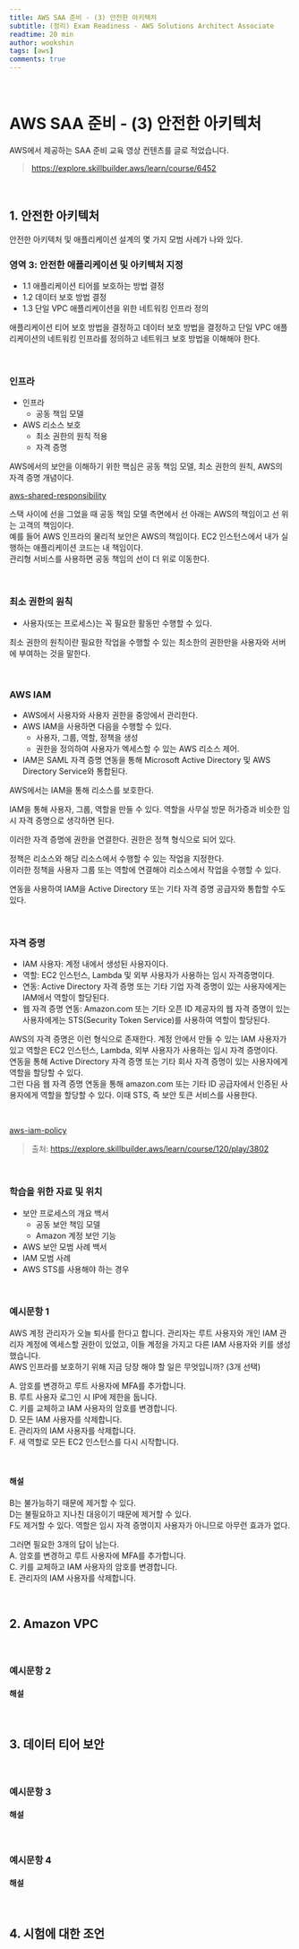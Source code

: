 ```yaml
---
title: AWS SAA 준비 - (3) 안전한 아키텍처
subtitle: (정리) Exam Readiness - AWS Solutions Architect Associate
readtime: 20 min
author: wookshin
tags: [aws]
comments: true
---
```


<br/>

# AWS SAA 준비 - (3) 안전한 아키텍처

AWS에서 제공하는 SAA 준비 교육 영상 컨텐츠를 글로 적었습니다.

> <a href="<https://explore.skillbuilder.aws/learn/course/6452>" target="_blank">https://explore.skillbuilder.aws/learn/course/6452</a>

<br/>

## 1. 안전한 아키텍처

안전한 아키텍처 및 애플리케이션 설계의 몇 가지 모범 사례가 나와 있다.  

### 영역 3: 안전한 애플리케이션 및 아키텍처 지정

- 1.1 애플리케이션 티어를 보호하는 방법 결정
- 1.2 데이터 보호 방법 결정
- 1.3 단일 VPC 애플리케이션을 위한 네트워킹 인프라 정의

애플리케이션 티어 보호 방법을 결정하고 데이터 보호 방법을 결정하고 단일 VPC 애플리케이션의 네트워킹 인프라를 정의하고 네트워크 보호 방법을 이해해야 한다.  

<br/>

### 인프라

- 인프라
  - 공동 책임 모델
- AWS 리소스 보호
  - 최소 권한의 원칙 적용
  - 자격 증명

AWS에서의 보안을 이해하기 위한 핵심은 공동 책임 모델, 최소 권한의 원칙, AWS의 자격 증명 개념이다.


[aws-shared-responsibility](/assets/images/aws-shared-responsibility.png)

스택 사이에 선을 그었을 때 공동 책임 모델 측면에서 선 아래는 AWS의 책임이고 선 위는 고객의 책임이다.  
예를 들어 AWS 인프라의 물리적 보안은 AWS의 책임이다. EC2 인스턴스에서 내가 실행하는 애플리케이션 코드는 내 책임이다.  
관리형 서비스를 사용하면 공동 책임의 선이 더 위로 이동한다.

<br/>

### 최소 권한의 원칙

- 사용자(또는 프로세스)는 꼭 필요한 활동만 수행할 수 있다.

최소 권한의 원칙이란 필요한 작업을 수행할 수 있는 최소한의 권한만을 사용자와 서버에 부여하는 것을 말한다. 

<br/>

### AWS IAM

- AWS에서 사용자와 사용자 권한을 중앙에서 관리한다.
- AWS IAM을 사용하면 다음을 수행할 수 있다.
  - 사용자, 그룹, 역할, 정책을 생성
  - 권한을 정의하여 사용자가 엑세스할 수 있는 AWS 리소스 제어.
- IAM은 SAML 자격 증명 연동을 통해 Microsoft Active Directory 및 AWS Directory Service와 통합된다.

AWS에서는 IAM을 통해 리소스를 보호한다.

IAM을 통해 사용자, 그룹, 역할을 만들 수 있다. 역할을 사무실 방문 허가증과 비슷한 임시 자격 증명으로 생각하면 된다.

이러한 자격 증명에 권한을 연결한다. 권한은 정책 형식으로 되어 있다.  

정책은 리소스와 해당 리소스에서 수행할 수 있는 작업을 지정한다.  
이러한 정책을 사용자 그룹 또는 역할에 연결해야 리소스에서 작업을 수행할 수 있다.  

연동을 사용하여 IAM을 Active Directory 또는 기타 자격 증명 공급자와 통합할 수도 있다.

<br/>

### 자격 증명

- IAM 사용자: 계정 내에서 생성된 사용자이다.
- 역할: EC2 인스턴스, Lambda 및 외부 사용자가 사용하는 임시 자격증명이다.
- 연동: Active Directory 자격 증명 또는 기타 기업 자격 증명이 있는 사용자에게는 IAM에서 역할이 할당된다.
- 웹 자격 증명 연동: Amazon.com 또는 기타 오픈 ID 제공자의 웹 자격 증명이 있는 사용자에게는 STS(Security Token Service)를 사용하여 역할이 할당된다.

AWS의 자격 증명은 이런 형식으로 존재한다. 계정 안에서 만들 수 있는 IAM 사용자가 있고 역할은 EC2 인스턴스, Lambda, 외부 사용자가 사용하는 임시 자격 증명이다.  
연동을 통해 Active Directory 자격 증명 또는 기타 회사 자격 증명이 있는 사용자에게 역할을 할당할 수 있다.  
그런 다음 웹 자격 증명 연동을 통해 amazon.com 또는 기타 ID 공급자에서 인증된 사용자에게 역할을 할당할 수 있다. 이때 STS, 즉 보안 토큰 서비스를 사용한다.

<br/>

[aws-iam-policy](/assets/images/aws-iam-policy.png)

> 출처: https://explore.skillbuilder.aws/learn/course/120/play/3802

<br/>

### 학습을 위한 자료 및 위치

- 보안 프로세스의 개요 백서
  - 공동 보안 책임 모델
  - Amazon 계정 보안 기능
- AWS 보안 모범 사례 백서
- IAM 모범 사례
- AWS STS를 사용해야 하는 경우

<br/>

### 예시문항 1

AWS 계정 관리자가 오늘 퇴사를 한다고 합니다. 관리자는 루트 사용자와 개인 IAM 관리자 계정에 엑세스할 권한이 있었고, 이들 계정을 가지고 다른 IAM 사용자와 키를 생성했습니다.  
AWS 인프라를 보호하기 위해 지금 당장 해야 할 일은 무엇입니까? (3개 선택)

A. 암호를 변경하고 루트 사용자에 MFA를 추가합니다.  
B. 루트 사용자 로그인 시 IP에 제한을 둡니다.  
C. 키를 교체하고 IAM 사용자의 암호를 변경합니다.  
D. 모든 IAM 사용자를 삭제합니다.  
E. 관리자의 IAM 사용자를 삭제합니다.  
F. 새 역할로 모든 EC2 인스턴스를 다시 시작합니다.  

<br/>

#### 해설

B는 불가능하기 때문에 제거할 수 있다.  
D는 불필요하고 지나친 대응이기 때문에 제거할 수 있다.  
F도 제거할 수 있다. 역할은 임시 자격 증명이지 사용자가 아니므로 아무런 효과가 없다.  

그러면 필요한 3개의 답이 남는다.  
A. 암호를 변경하고 루트 사용자에 MFA를 추가합니다.  
C. 키를 교체하고 IAM 사용자의 암호를 변경합니다.  
E. 관리자의 IAM 사용자를 삭제합니다.  

<br/>




## 2. Amazon VPC

<br/>

### 예시문항 2

#### 해설

<br/>

## 3. 데이터 티어 보안

<br/>

### 예시문항 3

#### 해설

<br/>

### 예시문항 4

#### 해설

<br/>

## 4. 시험에 대한 조언

<br/><br/><br/><br/><br/>
